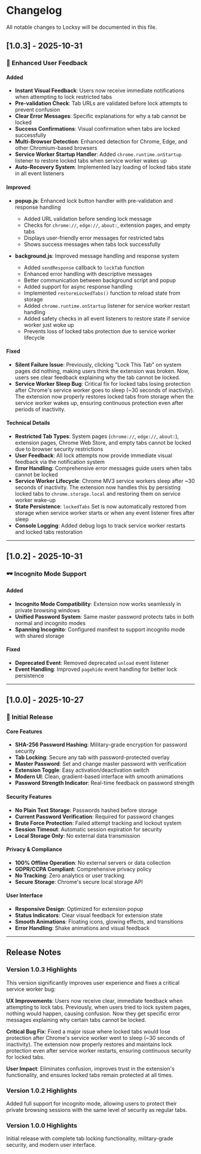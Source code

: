 # Changelog

All notable changes to Locksy will be documented in this file.

## [1.0.3] - 2025-10-31

### 🎯 Enhanced User Feedback

#### Added
- **Instant Visual Feedback**: Users now receive immediate notifications when attempting to lock restricted tabs
- **Pre-validation Check**: Tab URLs are validated before lock attempts to prevent confusion
- **Clear Error Messages**: Specific explanations for why a tab cannot be locked
- **Success Confirmations**: Visual confirmation when tabs are locked successfully
- **Multi-Browser Detection**: Enhanced detection for Chrome, Edge, and other Chromium-based browsers
- **Service Worker Startup Handler**: Added `chrome.runtime.onStartup` listener to restore locked tabs when service worker wakes up
- **Auto-Recovery System**: Implemented lazy loading of locked tabs state in all event listeners

#### Improved
- **popup.js**: Enhanced lock button handler with pre-validation and response handling
  - Added URL validation before sending lock message
  - Checks for `chrome://`, `edge://`, `about:`, extension pages, and empty tabs
  - Displays user-friendly error messages for restricted tabs
  - Shows success messages when tabs lock successfully

- **background.js**: Improved message handling and response system
  - Added `sendResponse` callback to `lockTab` function
  - Enhanced error handling with descriptive messages
  - Better communication between background script and popup
  - Added support for async response handling
  - Implemented `restoreLockedTabs()` function to reload state from storage
  - Added `chrome.runtime.onStartup` listener for service worker restart handling
  - Added safety checks in all event listeners to restore state if service worker just woke up
  - Prevents loss of locked tabs protection due to service worker lifecycle

#### Fixed
- **Silent Failure Issue**: Previously, clicking "Lock This Tab" on system pages did nothing, making users think the extension was broken. Now, users see clear feedback explaining why the tab cannot be locked.
- **Service Worker Sleep Bug**: Critical fix for locked tabs losing protection after Chrome's service worker goes to sleep (~30 seconds of inactivity). The extension now properly restores locked tabs from storage when the service worker wakes up, ensuring continuous protection even after periods of inactivity.

#### Technical Details
- **Restricted Tab Types**: System pages (`chrome://`, `edge://`, `about:`), extension pages, Chrome Web Store, and empty tabs cannot be locked due to browser security restrictions
- **User Feedback**: All lock attempts now provide immediate visual feedback via the notification system
- **Error Handling**: Comprehensive error messages guide users when tabs cannot be locked
- **Service Worker Lifecycle**: Chrome MV3 service workers sleep after ~30 seconds of inactivity. The extension now handles this by persisting locked tabs to `chrome.storage.local` and restoring them on service worker wake-up
- **State Persistence**: `lockedTabs` Set is now automatically restored from storage when service worker starts or when any event listener fires after sleep
- **Console Logging**: Added debug logs to track service worker restarts and locked tabs restoration

---

## [1.0.2] - 2025-10-31

### 🕶️ Incognito Mode Support

#### Added
- **Incognito Mode Compatibility**: Extension now works seamlessly in private browsing windows
- **Unified Password System**: Same master password protects tabs in both normal and incognito modes
- **Spanning Incognito**: Configured manifest to support incognito mode with shared storage

#### Fixed
- **Deprecated Event**: Removed deprecated `unload` event listener
- **Event Handling**: Improved `pagehide` event handling for better lock persistence

---

## [1.0.0] - 2025-10-27

### 🚀 Initial Release

#### Core Features
- **SHA-256 Password Hashing**: Military-grade encryption for password security
- **Tab Locking**: Secure any tab with password-protected overlay
- **Master Password**: Set and change master password with verification
- **Extension Toggle**: Easy activation/deactivation switch
- **Modern UI**: Clean, gradient-based interface with smooth animations
- **Password Strength Indicator**: Real-time feedback on password strength

#### Security Features
- **No Plain Text Storage**: Passwords hashed before storage
- **Current Password Verification**: Required for password changes
- **Brute Force Protection**: Failed attempt tracking and lockout system
- **Session Timeout**: Automatic session expiration for security
- **Local Storage Only**: No external data transmission

#### Privacy & Compliance
- **100% Offline Operation**: No external servers or data collection
- **GDPR/CCPA Compliant**: Comprehensive privacy policy
- **No Tracking**: Zero analytics or user tracking
- **Secure Storage**: Chrome's secure local storage API

#### User Interface
- **Responsive Design**: Optimized for extension popup
- **Status Indicators**: Clear visual feedback for extension state
- **Smooth Animations**: Floating icons, glowing effects, and transitions
- **Error Handling**: Shake animations and visual feedback

---

## Release Notes

### Version 1.0.3 Highlights
This version significantly improves user experience and fixes a critical service worker bug:

**UX Improvements**: Users now receive clear, immediate feedback when attempting to lock tabs. Previously, when users tried to lock system pages, nothing would happen, causing confusion. Now they get specific error messages explaining why certain tabs cannot be locked.

**Critical Bug Fix**: Fixed a major issue where locked tabs would lose protection after Chrome's service worker went to sleep (~30 seconds of inactivity). The extension now properly restores and maintains lock protection even after service worker restarts, ensuring continuous security for locked tabs.

**User Impact**: Eliminates confusion, improves trust in the extension's functionality, and ensures locked tabs remain protected at all times.

### Version 1.0.2 Highlights
Added full support for incognito mode, allowing users to protect their private browsing sessions with the same level of security as regular tabs.

### Version 1.0.0 Highlights
Initial release with complete tab locking functionality, military-grade security, and modern user interface.
